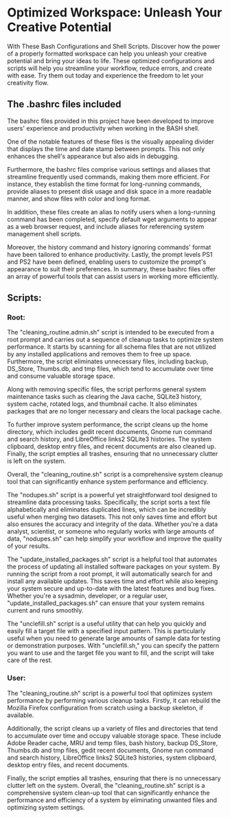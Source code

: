 # Optimized Workspace: Unleash Your Creative Potential
With These Bash Configurations and Shell Scripts. Discover how the power of a properly formatted workspace can help you unleash your creative potential and bring your ideas to life. These optimized configurations and scripts will help you streamline your workflow, reduce errors, and create with ease. Try them out today and experience the freedom to let your creativity flow.


## The .bashrc files included
The bashrc files provided in this project have been developed to improve users' experience and productivity when working in the BASH shell.

One of the notable features of these files is the visually appealing divider that displays the time and date stamp between prompts. This not only enhances the shell's appearance but also aids in debugging.

Furthermore, the bashrc files comprise various settings and aliases that streamline frequently used commands, making them more efficient. For instance, they establish the time format for long-running commands, provide aliases to present disk usage and disk space in a more readable manner, and show files with color and long format.

In addition, these files create an alias to notify users when a long-running command has been completed, specify default wget arguments to appear as a web browser request, and include aliases for referencing system management shell scripts.

Moreover, the history command and history ignoring commands' format have been tailored to enhance productivity. Lastly, the prompt levels PS1 and PS2 have been defined, enabling users to customize the prompt's appearance to suit their preferences. In summary, these bashrc files offer an array of powerful tools that can assist users in working more efficiently.

## Scripts:

### Root:
The "cleaning_routine.admin.sh" script is intended to be executed from a root prompt and carries out a sequence of cleanup tasks to optimize system performance. It starts by scanning for all schema files that are not utilized by any installed applications and removes them to free up space. Furthermore, the script eliminates unnecessary files, including backup, DS_Store, Thumbs.db, and tmp files, which tend to accumulate over time and consume valuable storage space.

Along with removing specific files, the script performs general system maintenance tasks such as clearing the Java cache, SQLite3 history, system cache, rotated logs, and thumbnail cache. It also eliminates packages that are no longer necessary and clears the local package cache.

To further improve system performance, the script cleans up the home directory, which includes gedit recent documents, Gnome run command and search history, and LibreOffice links2 SQLite3 histories. The system clipboard, desktop entry files, and recent documents are also cleaned up. Finally, the script empties all trashes, ensuring that no unnecessary clutter is left on the system.

Overall, the "cleaning_routine.sh" script is a comprehensive system cleanup tool that can significantly enhance system performance and efficiency.

The "nodupes.sh" script is a powerful yet straightforward tool designed to streamline data processing tasks. Specifically, the script sorts a text file alphabetically and eliminates duplicated lines, which can be incredibly useful when merging two datasets. This not only saves time and effort but also ensures the accuracy and integrity of the data. Whether you're a data analyst, scientist, or someone who regularly works with large amounts of data, "nodupes.sh" can help simplify your workflow and improve the quality of your results.

The "update_installed_packages.sh" script is a helpful tool that automates the process of updating all installed software packages on your system. By running the script from a root prompt, it will automatically search for and install any available updates. This saves time and effort while also keeping your system secure and up-to-date with the latest features and bug fixes. Whether you're a sysadmin, developer, or a regular user, "update_installed_packages.sh" can ensure that your system remains current and runs smoothly.

The "unclefill.sh" script is a useful utility that can help you quickly and easily fill a target file with a specified input pattern. This is particularly useful when you need to generate large amounts of sample data for testing or demonstration purposes. With "unclefill.sh," you can specify the pattern you want to use and the target file you want to fill, and the script will take care of the rest.

### User:
The "cleaning_routine.sh" script is a powerful tool that optimizes system performance by performing various cleanup tasks. Firstly, it can rebuild the Mozilla Firefox configuration from scratch using a backup skeleton, if available.

Additionally, the script cleans up a variety of files and directories that tend to accumulate over time and occupy valuable storage space. These include Adobe Reader cache, MRU and temp files, bash history, backup DS_Store, Thumbs.db and tmp files, gedit recent documents, Gnome run command and search history, LibreOffice links2 SQLite3 histories, system clipboard, desktop entry files, and recent documents.

Finally, the script empties all trashes, ensuring that there is no unnecessary clutter left on the system. Overall, the "cleaning_routine.sh" script is a comprehensive system clean-up tool that can significantly enhance the performance and efficiency of a system by eliminating unwanted files and optimizing system settings.
